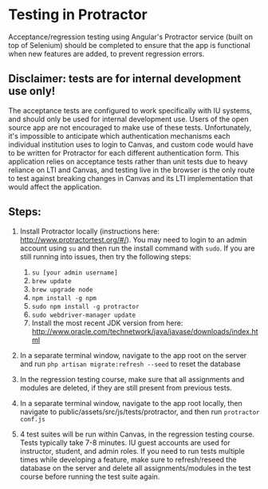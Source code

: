 # Testing in Protractor

Acceptance/regression testing using Angular's Protractor service (built on top of Selenium) should be completed to ensure that the app is functional when new features are added, to prevent regression errors.

## Disclaimer: tests are for internal development use only!

The acceptance tests are configured to work specifically with IU systems, and should only be used for internal development use. Users of the open source app are not encouraged to make use of these tests. Unfortunately, it's impossible to anticipate which authentication mechanisms each individual institution uses to login to Canvas, and custom code would have to be written for Protractor for each different authentication form. This application relies on acceptance tests rather than unit tests due to heavy reliance on LTI and Canvas, and testing live in the browser is the only route to test against breaking changes in Canvas and its LTI implementation that would affect the application.

## Steps:

1. Install Protractor locally (instructions here: http://www.protractortest.org/#/). You may need to login to an admin account using `su` and then run the install command with `sudo`. If you are still running into issues, then try the following steps:

   1. `su [your admin username]`
   2. `brew update`
   3. `brew upgrade node`
   4. `npm install -g npm`
   5. `sudo npm install -g protractor`
   6. `sudo webdriver-manager update`
   7. Install the most recent JDK version from here: http://www.oracle.com/technetwork/java/javase/downloads/index.html

3. In a separate terminal window, navigate to the app root on the server and run `php artisan migrate:refresh --seed` to reset the database
4. In the regression testing course, make sure that all assignments and modules are deleted, if they are still present from previous tests.
5. In a separate terminal window, navigate to the app root locally, then navigate to public/assets/src/js/tests/protractor, and then run `protractor conf.js`
6. 4 test suites will be run within Canvas, in the regression testing course. Tests typically take 7-8 minutes. IU guest accounts are used for instructor, student, and admin roles. If you need to run tests multiple times while developing a feature, make sure to refresh/reseed the database on the server and delete all assignments/modules in the test course before running the test suite again.